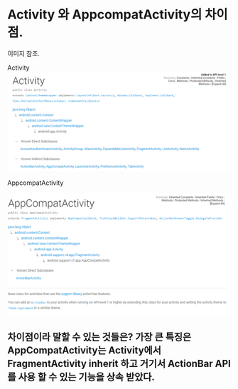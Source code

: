  # Activity 와 AppcompatActivity의 차이점.


 이미지 참조.

Activity
![Activity](https://github.com/LenKIM/TIL-Today-I-Learned-/blob/master/Image/Activity.PNG)

AppcompatActivity

![Activity](https://github.com/LenKIM/TIL-Today-I-Learned-/blob/master/Image/AppCompatActivity.PNG)


 ## 차이점이라 말할 수 있는 것들은? 가장 큰 특징은 AppCompatActivity는 Activity에서 FragmentActivity inherit 하고 거기서 ActionBar API를 사용 할 수 있는 기능을 상속 받았다.
